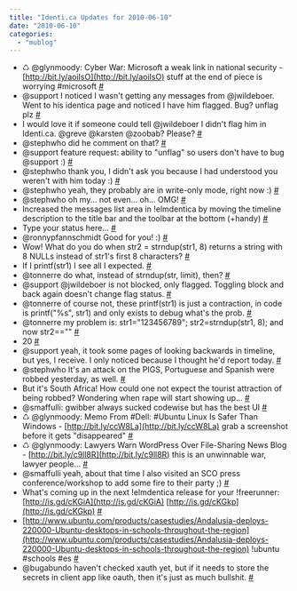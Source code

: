 ```yaml
---
title: "Identi.ca Updates for 2010-06-10"
date: "2010-06-10"
categories: 
  - "mublog"
---
```


- ♺ @glynmoody: Cyber War: Microsoft a weak link in national security - [http://bit.ly/aoiIsO](http://bit.ly/aoiIsO) stuff at the end of piece is worrying #microsoft [#](http://identi.ca/notice/35621954)
- @support I noticed I wasn't getting any messages from @jwildeboer. Went to his identica page and noticed I have him flagged. Bug? unflag plz [#](http://identi.ca/notice/35629917)
- I would love it if someone could tell @jwildeboer I didn't flag him in Identi.ca. @greve @karsten @zoobab? Please? [#](http://identi.ca/notice/35630431)
- @stephwho did he comment on that? [#](http://identi.ca/notice/35630877)
- @support feature request: ability to "unflag" so users don't have to bug @support :) [#](http://identi.ca/notice/35630914)
- @stephwho thank you, I didn't ask you because I had understood you weren't with him today :) [#](http://identi.ca/notice/35632501)
- @stephwho yeah, they probably are in write-only mode, right now :) [#](http://identi.ca/notice/35633131)
- @stephwho oh my... not even... oh... OMG! [#](http://identi.ca/notice/35634667)
- Increased the messages list area in !elmdentica by moving the timeline description to the title bar and the toolbar at the bottom (+handy) [#](http://identi.ca/notice/35644269)
- Type your status here... [#](http://identi.ca/notice/35647237)
- @ronnypfannschmidt Good for you! :) [#](http://identi.ca/notice/35675551)
- Wow! What do you do when str2 = strndup(str1, 8) returns a string with 8 NULLs instead of str1's first 8 characters? [#](http://identi.ca/notice/35678999)
- If I printf(str1) I see all I expected. [#](http://identi.ca/notice/35679321)
- @tonnerre do what, instead of strndup(str, limit), then? [#](http://identi.ca/notice/35680370)
- @support @jwildeboer is not blocked, only flagged. Toggling block and back again doesn't change flag status. [#](http://identi.ca/notice/35680778)
- @tonnerre of course not, these printf(str1) is just a contraction, in code is printf("%s", str1) and only exists to debug what's the prob. [#](http://identi.ca/notice/35680930)
- @tonnerre my problem is: str1="123456789"; str2=strndup(str1, 8); and now str2=="" [#](http://identi.ca/notice/35681238)
- 20 [#](http://identi.ca/notice/35683813)
- @support yeah, it took some pages of looking backwards in timeline, but yes, I receive. I only noticed because I thought he'd report today. [#](http://identi.ca/notice/35683995)
- @stephwho It's an attack on the PIGS, Portuguese and Spanish were robbed yesterday, as well. [#](http://identi.ca/notice/35687419)
- But it's South Africa! How could one not expect the tourist attraction of being robbed? Wondering when rape will start showing up... [#](http://identi.ca/notice/35695509)
- @smaffulli: gwibber always sucked codewise but has the best UI [#](http://identi.ca/notice/35695980)
- ♺ @glynmoody: Memo From #Dell: #Ubuntu Linux Is Safer Than Windows - [http://bit.ly/ccW8La](http://bit.ly/ccW8La) grab a screenshot before it gets "disappeared" [#](http://identi.ca/notice/35701666)
- ♺ @glynmoody: Lawyers Warn WordPress Over File-Sharing News Blog - [http://bit.ly/c9ll8R](http://bit.ly/c9ll8R) this is an unwinnable war, lawyer people... [#](http://identi.ca/notice/35711892)
- @smaffulli yeah, about that time I also visited an SCO press conference/workshop to add some fire to their party ;) [#](http://identi.ca/notice/35718489)
- What's coming up in the next !elmdentica release for your !freerunner: [http://is.gd/cKGiA](http://is.gd/cKGiA) [http://is.gd/cKGkp](http://is.gd/cKGkp) [#](http://identi.ca/notice/35720498)
- [http://www.ubuntu.com/products/casestudies/Andalusia-deploys-220000-Ubuntu-desktops-in-schools-throughout-the-region](http://www.ubuntu.com/products/casestudies/Andalusia-deploys-220000-Ubuntu-desktops-in-schools-throughout-the-region) !ubuntu #schools #es [#](http://identi.ca/notice/35725580)
- @bugabundo haven't checked xauth yet, but if it needs to store the secrets in client app like oauth, then it's just as much bullshit. [#](http://identi.ca/notice/35727758)
